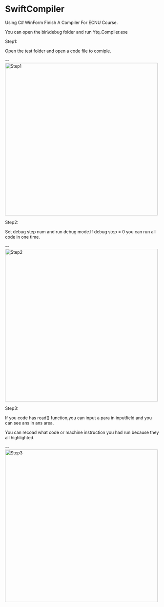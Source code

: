 # SwiftCompiler
Using C# WinForm Finish A Compiler For ECNU Course.

You can open the bin\debug folder and run Ytq_Compiler.exe 

Step1: 

Open the test folder and open a code file to comiple.

--
<img src="https://github.com/DarkYtq/SwiftCompiler/tree/master/Manual/Step1.png" width="500" 
alt="Step1"/>

Step2:

Set debug step num and run debug mode.If debug step = 0 you can run all code in one time.

--
<img src="https://github.com/DarkYtq/SwiftCompiler/tree/master/Manual/Step1.png" width="500" 
alt="Step2"/>

Step3:

If you code has read() function,you can input a para in inputfield and you can see ans in ans area.

You can recoad what code or machine instruction you had run because they all highlighted.

--
<img src="https://github.com/DarkYtq/SwiftCompiler/tree/master/Manual/Step1.png" width="500" 
alt="Step3"/>


